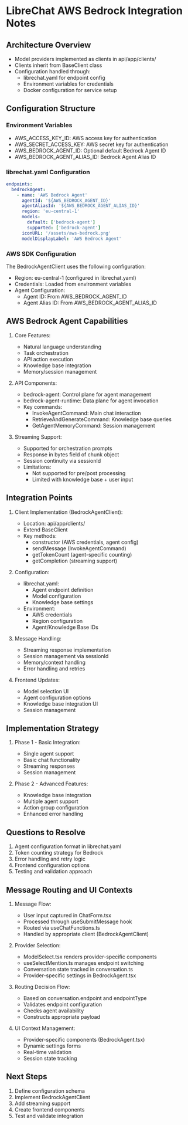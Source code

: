 # LibreChat AWS Bedrock Integration Notes

## Architecture Overview

- Model providers implemented as clients in api/app/clients/
- Clients inherit from BaseClient class
- Configuration handled through:
  - librechat.yaml for endpoint config
  - Environment variables for credentials
  - Docker configuration for service setup

## Configuration Structure

### Environment Variables

- AWS_ACCESS_KEY_ID: AWS access key for authentication
- AWS_SECRET_ACCESS_KEY: AWS secret key for authentication
- AWS_BEDROCK_AGENT_ID: Optional default Bedrock Agent ID
- AWS_BEDROCK_AGENT_ALIAS_ID: Bedrock Agent Alias ID

### librechat.yaml Configuration

```yaml
endpoints:
  bedrockAgent:
    - name: 'AWS Bedrock Agent'
      agentId: '${AWS_BEDROCK_AGENT_ID}'
      agentAliasId: '${AWS_BEDROCK_AGENT_ALIAS_ID}'
      region: 'eu-central-1'
      models:
        default: ['bedrock-agent']
        supported: ['bedrock-agent']
      iconURL: '/assets/aws-bedrock.png'
      modelDisplayLabel: 'AWS Bedrock Agent'
```

### AWS SDK Configuration

The BedrockAgentClient uses the following configuration:

- Region: eu-central-1 (configured in librechat.yaml)
- Credentials: Loaded from environment variables
- Agent Configuration:
  - Agent ID: From AWS_BEDROCK_AGENT_ID
  - Agent Alias ID: From AWS_BEDROCK_AGENT_ALIAS_ID

## AWS Bedrock Agent Capabilities

1. Core Features:

   - Natural language understanding
   - Task orchestration
   - API action execution
   - Knowledge base integration
   - Memory/session management

2. API Components:

   - bedrock-agent: Control plane for agent management
   - bedrock-agent-runtime: Data plane for agent invocation
   - Key commands:
     - InvokeAgentCommand: Main chat interaction
     - RetrieveAndGenerateCommand: Knowledge base queries
     - GetAgentMemoryCommand: Session management

3. Streaming Support:
   - Supported for orchestration prompts
   - Response in bytes field of chunk object
   - Session continuity via sessionId
   - Limitations:
     - Not supported for pre/post processing
     - Limited with knowledge base + user input

## Integration Points

1. Client Implementation (BedrockAgentClient):

   - Location: api/app/clients/
   - Extend BaseClient
   - Key methods:
     - constructor (AWS credentials, agent config)
     - sendMessage (InvokeAgentCommand)
     - getTokenCount (agent-specific counting)
     - getCompletion (streaming support)

2. Configuration:

   - librechat.yaml:
     - Agent endpoint definition
     - Model configuration
     - Knowledge base settings
   - Environment:
     - AWS credentials
     - Region configuration
     - Agent/Knowledge Base IDs

3. Message Handling:

   - Streaming response implementation
   - Session management via sessionId
   - Memory/context handling
   - Error handling and retries

4. Frontend Updates:
   - Model selection UI
   - Agent configuration options
   - Knowledge base integration UI
   - Session management

## Implementation Strategy

1. Phase 1 - Basic Integration:

   - Single agent support
   - Basic chat functionality
   - Streaming responses
   - Session management

2. Phase 2 - Advanced Features:
   - Knowledge base integration
   - Multiple agent support
   - Action group configuration
   - Enhanced error handling

## Questions to Resolve

1. Agent configuration format in librechat.yaml
2. Token counting strategy for Bedrock
3. Error handling and retry logic
4. Frontend configuration options
5. Testing and validation approach

## Message Routing and UI Contexts

1. Message Flow:

   - User input captured in ChatForm.tsx
   - Processed through useSubmitMessage hook
   - Routed via useChatFunctions.ts
   - Handled by appropriate client (BedrockAgentClient)

2. Provider Selection:

   - ModelSelect.tsx renders provider-specific components
   - useSelectMention.ts manages endpoint switching
   - Conversation state tracked in conversation.ts
   - Provider-specific settings in BedrockAgent.tsx

3. Routing Decision Flow:

   - Based on conversation.endpoint and endpointType
   - Validates endpoint configuration
   - Checks agent availability
   - Constructs appropriate payload

4. UI Context Management:
   - Provider-specific components (BedrockAgent.tsx)
   - Dynamic settings forms
   - Real-time validation
   - Session state tracking

## Next Steps

1. Define configuration schema
2. Implement BedrockAgentClient
3. Add streaming support
4. Create frontend components
5. Test and validate integration
